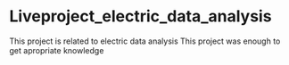 # Liveproject_electric_data_analysis
This project is related to electric data analysis
This project was enough to get apropriate knowledge